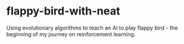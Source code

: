 # flappy-bird-with-neat
Using evolutionary algorithms to teach an AI to play flappy bird - the beginning of my journey on reinforcement learning.
